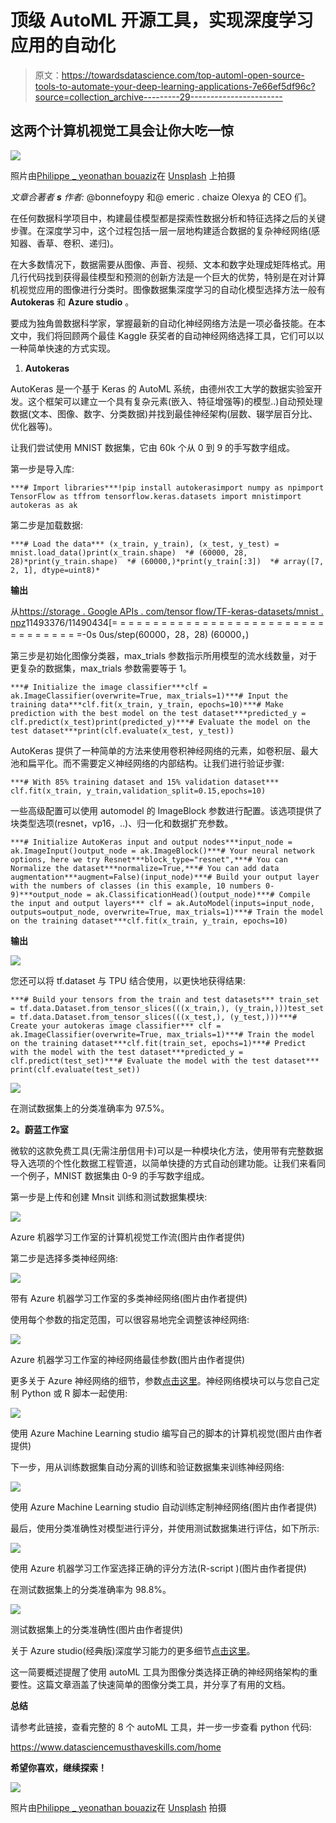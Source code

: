 # 顶级 AutoML 开源工具，实现深度学习应用的自动化

> 原文：<https://towardsdatascience.com/top-automl-open-source-tools-to-automate-your-deep-learning-applications-7e66ef5df96c?source=collection_archive---------29----------------------->

## 这两个计算机视觉工具会让你大吃一惊

![](img/a9838af8ac8555422afe856adeb808c4.png)

照片由[Philippe _ yeonathan bouaziz](https://unsplash.com/@philboaz?utm_source=unsplash&utm_medium=referral&utm_content=creditCopyText)在 [Unsplash](https://unsplash.com/@philboaz?utm_source=unsplash&utm_medium=referral&utm_content=creditCopyText) 上拍摄

*文章合著者* ***s*** *作者:* @bonnefoypy 和@ emeric . chaize Olexya 的 CEO 们。

在任何数据科学项目中，构建最佳模型都是探索性数据分析和特征选择之后的关键步骤。在深度学习中，这个过程包括一层一层地构建适合数据的复杂神经网络(感知器、香草、卷积、递归)。

在大多数情况下，数据需要从图像、声音、视频、文本和数字处理成矩阵格式。用几行代码找到获得最佳模型和预测的创新方法是一个巨大的优势，特别是在对计算机视觉应用的图像进行分类时。图像数据集深度学习的自动化模型选择方法一般有 **Autokeras** 和 **Azure studio** 。

要成为独角兽数据科学家，掌握最新的自动化神经网络方法是一项必备技能。在本文中，我们将回顾两个最佳 Kaggle 获奖者的自动神经网络选择工具，它们可以以一种简单快速的方式实现。

1.  **Autokeras**

AutoKeras 是一个基于 Keras 的 AutoML 系统，由德州农工大学的数据实验室开发。这个框架可以建立一个具有复杂元素(嵌入、特征增强等)的模型..)自动预处理数据(文本、图像、数字、分类数据)并找到最佳神经架构(层数、辍学层百分比、优化器等)。

让我们尝试使用 MNIST 数据集，它由 60k 个从 0 到 9 的手写数字组成。

第一步是导入库:

```
***# Import libraries***!pip install autokerasimport numpy as npimport TensorFlow as tffrom tensorflow.keras.datasets import mnistimport autokeras as ak
```

第二步是加载数据:

```
***# Load the data*** (x_train, y_train), (x_test, y_test) = mnist.load_data()print(x_train.shape)  *# (60000, 28, 28)*print(y_train.shape)  *# (60000,)*print(y_train[:3])  *# array([7, 2, 1], dtype=uint8)*
```

**输出**

从[https://storage . Google APIs . com/tensor flow/TF-keras-datasets/mnist . npz](https://jovian.ai/outlink?url=https%3A%2F%2Fstorage.googleapis.com%2Ftensorflow%2Ftf-keras-datasets%2Fmnist.npz)11493376/11490434[= = = = = = = = = = = = = = = = = = = = = = = = = = = = = = = = = = =-0s 0us/step(60000，28，28) (60000，)

第三步是初始化图像分类器，max_trials 参数指示所用模型的流水线数量，对于更复杂的数据集，max_trials 参数需要等于 1。

```
***# Initialize the image classifier***clf = ak.ImageClassifier(overwrite=True, max_trials=1)***# Input the training data***clf.fit(x_train, y_train, epochs=10)***# Make prediction with the best model on the test dataset***predicted_y = clf.predict(x_test)print(predicted_y)***# Evaluate the model on the test dataset***print(clf.evaluate(x_test, y_test))
```

AutoKeras 提供了一种简单的方法来使用卷积神经网络的元素，如卷积层、最大池和扁平化。而不需要定义神经网络的内部结构。让我们进行验证步骤:

```
***# With 85% training dataset and 15% validation dataset*** clf.fit(x_train, y_train,validation_split=0.15,epochs=10)
```

一些高级配置可以使用 automodel 的 ImageBlock 参数进行配置。该选项提供了块类型选项(resnet，vp16，..)、归一化和数据扩充参数。

```
***# Initialize AutoKeras input and output nodes***input_node = ak.ImageInput()output_node = ak.ImageBlock()***# Your neural network options, here we try Resnet***block_type="resnet",***# You can Normalize the dataset***normalize=True,***# You can add data augmentation***augment=False)(input_node)***# Build your output layer with the numbers of classes (in this example, 10 numbers 0-9)***output_node = ak.ClassificationHead()(output_node)***# Compile the input and output layers*** clf = ak.AutoModel(inputs=input_node, outputs=output_node, overwrite=True, max_trials=1)***# Train the model on the training dataset***clf.fit(x_train, y_train, epochs=10)
```

**输出**

![](img/2300fe8d6705ce87b961a97d5d71bf22.png)

您还可以将 tf.dataset 与 TPU 结合使用，以更快地获得结果:

```
***# Build your tensors from the train and test datasets*** train_set = tf.data.Dataset.from_tensor_slices(((x_train,), (y_train,)))test_set = tf.data.Dataset.from_tensor_slices(((x_test,), (y_test,)))***# Create your autokeras image classifier*** clf = ak.ImageClassifier(overwrite=True, max_trials=1)***# Train the model on the training dataset***clf.fit(train_set, epochs=1)***# Predict with the model with the test dataset***predicted_y = clf.predict(test_set)***# Evaluate the model with the test dataset*** print(clf.evaluate(test_set))
```

![](img/de7e7b76cda115dd70386237b3a70809.png)

在测试数据集上的分类准确率为 97.5%。

**2。蔚蓝工作室**

微软的这款免费工具(无需注册信用卡)可以是一种模块化方法，使用带有完整数据导入选项的个性化数据工程管道，以简单快捷的方式自动创建功能。让我们来看同一个例子，MNIST 数据集由 0-9 的手写数字组成。

第一步是上传和创建 Mnsit 训练和测试数据集模块:

![](img/786716f99677370f1b5c1d5ba9a5936d.png)

Azure 机器学习工作室的计算机视觉工作流(图片由作者提供)

第二步是选择多类神经网络:

![](img/78eab8e486e640e9119538c7a5f9b4c3.png)

带有 Azure 机器学习工作室的多类神经网络(图片由作者提供)

使用每个参数的指定范围，可以很容易地完全调整该神经网络:

![](img/43cab9092794d074afcc3ff2b5a48516.png)

Azure 机器学习工作室的神经网络最佳参数(图片由作者提供)

更多关于 Azure 神经网络的细节，参数[点击这里](https://docs.microsoft.com/en-us/azure/machine-learning/studio-module-reference/multiclass-neural-network)。神经网络模块可以与您自己定制 Python 或 R 脚本一起使用:

![](img/5da852a9ce5e4d68881ddd3f52f4b4bb.png)

使用 Azure Machine Learning studio 编写自己的脚本的计算机视觉(图片由作者提供)

下一步，用从训练数据集自动分离的训练和验证数据集来训练神经网络:

![](img/f72d869fd901007bd67edb4891ead816.png)

使用 Azure Machine Learning studio 自动训练定制神经网络(图片由作者提供)

最后，使用分类准确性对模型进行评分，并使用测试数据集进行评估，如下所示:

![](img/6f368623f9edd7d71cb752964355f76d.png)

使用 Azure 机器学习工作室选择正确的评分方法(R-script )(图片由作者提供)

在测试数据集上的分类准确率为 98.8%。

![](img/c263d56a5eb771d58361de5bd50916b9.png)

测试数据集上的分类准确性(图片由作者提供)

关于 Azure studio(经典版)深度学习能力的更多细节[点击这里](https://docs.microsoft.com/en-us/azure/machine-learning/studio-module-reference/multiclass-neural-network)。

这一简要概述提醒了使用 autoML 工具为图像分类选择正确的神经网络架构的重要性。这篇文章涵盖了快速简单的图像分类工具，并分享了有用的文档。

**总结**

请参考此链接，查看完整的 8 个 autoML 工具，并一步一步查看 python 代码:

<https://www.datasciencemusthaveskills.com/home>  

**希望你喜欢，继续探索！**

![](img/debfeb0911ec792299c49599d96e1cf2.png)

照片由[Philippe _ yeonathan bouaziz](https://unsplash.com/@philboaz?utm_source=unsplash&utm_medium=referral&utm_content=creditCopyText)在 [Unsplash](https://unsplash.com/@philboaz?utm_source=unsplash&utm_medium=referral&utm_content=creditCopyText) 拍摄